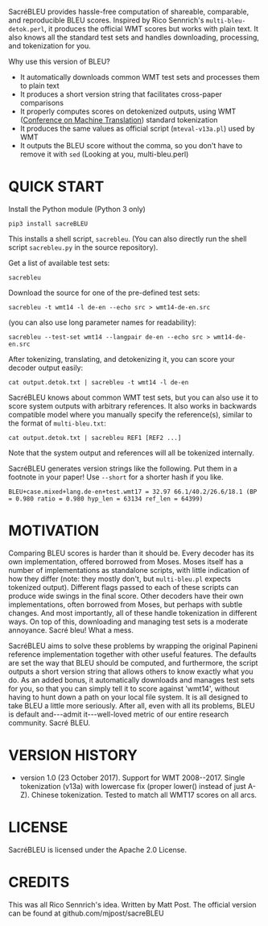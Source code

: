 SacréBLEU provides hassle-free computation of shareable, comparable, and reproducible BLEU scores.
Inspired by Rico Sennrich's `multi-bleu-detok.perl`, it produces the official WMT scores but works with plain text.
It also knows all the standard test sets and handles downloading, processing, and tokenization for you.

Why use this version of BLEU?
- It automatically downloads common WMT test sets and processes them to plain text
- It produces a short version string that facilitates cross-paper comparisons
- It properly computes scores on detokenized outputs, using WMT ([Conference on Machine Translation](http://statmt.org/wmt17)) standard tokenization
- It produces the same values as official script (`mteval-v13a.pl`) used by WMT
- It outputs the BLEU score without the comma, so you don't have to remove it with `sed` (Looking at you, multi-bleu.perl)

# QUICK START

Install the Python module (Python 3 only)

    pip3 install sacreBLEU

This installs a shell script, `sacrebleu`.
(You can also directly run the shell script `sacrebleu.py` in the source repository).

Get a list of available test sets:

    sacrebleu

Download the source for one of the pre-defined test sets:

    sacrebleu -t wmt14 -l de-en --echo src > wmt14-de-en.src

(you can also use long parameter names for readability):

    sacrebleu --test-set wmt14 --langpair de-en --echo src > wmt14-de-en.src

After tokenizing, translating, and detokenizing it, you can score your decoder output easily:

    cat output.detok.txt | sacrebleu -t wmt14 -l de-en

SacréBLEU knows about common WMT test sets, but you can also use it to score system outputs with arbitrary references.
It also works in backwards compatible model where you manually specify the reference(s), similar to the format of `multi-bleu.txt`:

    cat output.detok.txt | sacrebleu REF1 [REF2 ...]

Note that the system output and references will all be tokenized internally.

SacréBLEU generates version strings like the following.
Put them in a footnote in your paper!
Use `--short` for a shorter hash if you like.

    BLEU+case.mixed+lang.de-en+test.wmt17 = 32.97 66.1/40.2/26.6/18.1 (BP = 0.980 ratio = 0.980 hyp_len = 63134 ref_len = 64399)

# MOTIVATION

Comparing BLEU scores is harder than it should be.
Every decoder has its own implementation, offered borrowed from Moses.
Moses itself has a number of implementations as standalone scripts, with little indication of how they differ (note: they mostly don't, but `multi-bleu.pl` expects tokenized output).
Different flags passed to each of these scripts can produce wide swings in the final score.
Other decoders have their own implementations, often borrowed from Moses, but perhaps with subtle changes.
And most importantly, all of these handle tokenization in different ways.
On top of this, downloading and managing test sets is a moderate annoyance.
Sacré bleu!
What a mess.

SacréBLEU aims to solve these problems by wrapping the original Papineni reference implementation together with other useful features.
The defaults are set the way that BLEU should be computed, and furthermore, the script outputs a short version string that allows others to know exactly what you do.
As an added bonus, it automatically downloads and manages test sets for you, so that you can simply tell it to score against 'wmt14', without having to hunt down a path on your local file system.
It is all designed to take BLEU a little more seriously.
After all, even with all its problems, BLEU is default and---admit it---well-loved metric of our entire research community.
Sacré BLEU.

# VERSION HISTORY

- version 1.0 (23 October 2017).
  Support for WMT 2008--2017.
  Single tokenization (v13a) with lowercase fix (proper lower() instead of just A-Z).
  Chinese tokenization.
  Tested to match all WMT17 scores on all arcs.

# LICENSE

SacréBLEU is licensed under the Apache 2.0 License.

# CREDITS

This was all Rico Sennrich's idea.
Written by Matt Post.
The official version can be found at github.com/mjpost/sacreBLEU

